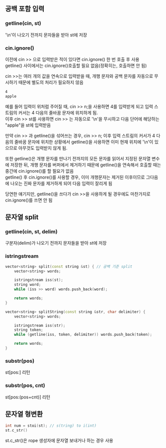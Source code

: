 ## 공백 포함 입력
### getline(cin, st)
'\n'이 나오기 전까지 문자들을 받아 st에 저장   

### cin.ignore()
이전에 cin >> 으로 입력받은 적이 있다면 cin.ignore() 한 번 호출 후 사용   
getline() 사이에서는 cin.ignore()호출할 필요 없음(정확히는, 호출하면 안 됨)   

cin >>는 여러 개의 값을 연속으로 입력받을 때, 개행 문자와 공백 문자를 자동으로 무시하기 때문에 별도의 처리가 필요하지 않음   
```md
4
apple
```
예를 들어 입력이 위처럼 주어질 때, cin >> n;을 사용하면 4를 입력받게 되고 입력 스트림의 커서는 4 다음의 줄바꿈 문자에 위치하게 됨.   
이후 cin >> st를 사용하면 cin >> 는 자동으로 '\n'을 무시하고 다음 단어에 해당하는 "apple"을 st에 입력받음   

만약 cin >> 과 getline()을 섞어쓰는 경우, cin >> n; 이후 입력 스트림의 커서가 4 다음의 줄바꿈 문자에 위치한 상황에서 getline()을 사용하면 이미 현재 위치에 '\n'이 있으므로 아무것도 입력받지 않게 됨.   

또한 getline()은 개행 문자를 만나기 전까지의 모든 문자를 읽어서 지정된 문자열 변수에 저장한 뒤, 개행 문자를 버퍼에서 제거하기 때문에 getline()을 연속해서 호출할 때는 중간에 cin.ignore()를 할 필요가 없음   
getline() 후 cin.ignore()를 사용할 경우, 이미 개행문자는 제거된 이후이므로 그다음에 나오는 진짜 문자를 제거하게 되어 다음 입력이 잘리게 됨

당연한 얘기지만, getline()을 쓰다가 cin >>을 사용하게 될 경우에도 마찬가지로 cin.ignore()를 쓰면 안 됨   

## 문자열 split
### getline(cin, st, delim)
구분자(delim)가 나오기 전까지 문자들을 받아 st에 저장

### istringstream
```cpp
vector<string> split(const string &st) { // 공백 기준 split
    vector<string> words;

    istringstream iss(st);
    string word;
    while (iss >> word) words.push_back(word);

    return words;
}
```

```cpp
vector<string> splitString(const string &str, char delimiter) {
    vector<string> words;

    istringstream iss(str);
    string token;
    while (getline(iss, token, delimiter)) words.push_back(token);

    return words;
}
```
### substr(pos)
st[pos:] 리턴

### substr(pos, cnt)
st[pos:(pos+cnt)] 리턴

## 문자열 형변환
```cpp
int num = stoi(st); // s(tring) to i(int)
st.c_str()
```
st.c_str()은 rope 생성자에 문자열 보내거나 하는 경우 사용